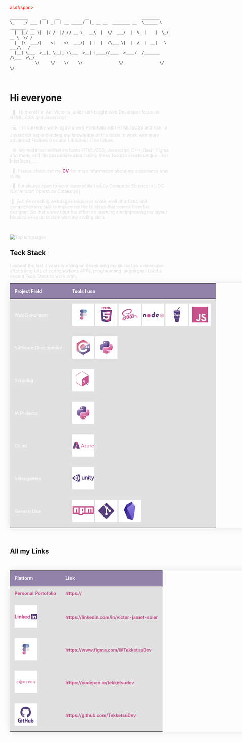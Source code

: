 
<span style="color: red">asdf/span>
```
________      __    __           __                       ________               
\_    _/ ___ |  | _|  | __ _____/  |_ __ __  ________ __  \______ \   _______  __
  |  |_/ __ \|  |/ /  |/ // __ \   __\  |  \/  ___/  |  \  |    |  \_/ __ \  \/ /
  |  |\  ___/|    <|    <\  ___/|  | |  |  /\___ \|  |  /  |  __|   \  ___/\   / 
  |__| \___  >__|_ \__|_ \\___  >__| |____//____  >____/  /_______  /\___  >\_/  
           \/     \/    \/    \/                \/                \/     \/      
```

<br>

# Hi everyone 

<p>· 👾  &nbsp; Hi there! I'm Am Victor a junior self-taught web Developer focus on HTML, CSS and Javascript </p>
<p>· 💻 &nbsp;I'm currently working on a web Portofolio with HTML/SCSS and Vanilla Javascript expandanding my knowledge of the basis to work with more advanced Frameworks and Libraries in the future.</p>
<p>· ⚙️ &nbsp;My technical skillset includes HTML/CSS, Javascript, C++, Bash, Figma and more, and I'm passionate about using these tools to create unique User Interfaces, ... </p>
<p>· 📄 &nbsp;Please check out my <a class="cv" href="https://drive.google.com/file/d/1Gh4q_RSMQUjufm2Qrm-QesiBepiZ79rO/view?usp=share_link">CV</a> for more information about my experience and skills.</p>
<p>· 🤝 &nbsp;I'm always open to work meanwhile I study Computer Science in UOC (Universitat Oberta de Catalunya)</p>
<p> ·🎨 &nbsp;For me creating webpages requieres some level of artistic and comprehensive skill to implement the UI ideas that comes from the designer. So that's why I put the effort on learning and improving my layout ideas to keep up to date with my coding skills</p>

<br>


![Top languages](https://github-readme-stats.vercel.app/api/top-langs/?username=tekketsudev&theme=dracula&show_icons=true)

## Teck Stack
I expent the last 3 years working on developing my skillset as a developer after trying lots of configurations API's, programming languages I bluid a decent Teck Stack to work with.
<table>
    <thead>
        <tr>
            <th>Project Field</th>
            <th>Tools I use</th>
        </tr>
    </thead>
    <tbody>
        <tr>
            <td>Web Devolment</td>
            <td>  
            <img src="./img/icon-figma.png" alt="figma">
            <img src="./img/icon-html5.png" alt="html5"/>
            <img src="./img/icon-sass.png" alt="sass"/>
            <img alt="nodejs" src="./img/icon-nodejs.png"/>
            <img src="./img/icon-gulp.png" alt="gulp"    />
            <img src="./img/icon-javascript.png" alt="javascript"/>
             </td>
        </tr>
        <tr>
            <td>Software Development</td>
            <td>
            <img src="./img/icon-cplusplus.png">
            <img src="./img/icon-python.png">
            </td>
        </tr>
        <tr>
            <td>Scripting</td>
            <td><img src="./img/icon-bash.png">
            </td>
        </tr>
        <tr>
            <td>IA Projects</td>
            <td> <img src="./img/icon-python.png"></td>
        </tr>
        <tr>
            <td>Cloud</td>
            <td><img src="./img/icon-azure.png"></td>
        </tr>
        <tr>
            <td>Videogames</td>
            <td><img src="./img/icon-unity.png"/>
            </td>
        </tr>
        <tr>
            <td>General Use</td>
            <td>
            <img alt="npm" src="./img/icon-npm.png"> 
            <img alt="git" src="./img/icon-git.png">
            <img alt="obsidian" src="./img/icon-obsidian.png">
            </td>
        </tr>
    </tbody>
</table>

<br>

<style>
    svg {
        height: 70px;
        width: 70px;
    }
    .cv {
        color: #C6538C;
    }
    a {
        text-decoration: none;
        color: #C6538C;
        font-weight: 700;
    }
    td {
        color: #C6538C;
    }
    a:visited, a:focus, a:hover {
        text-decoration: none;
        color: #563D7C;
    }
    p {
        color: #DDDDDD;
    }
    .language-tools {
        margin: 5px 20px;
    }

table {
width: 800px;
border-collapse: collapse;
overflow: hidden;
box-shadow: 0 0 20px rgba(0,0,0,0.1);
}
th,
td {
padding: 15px;
background-color: #dddd;
color: #fff;
cursor: pointer;
}
th {
text-align: left;
}
thead th{
    background-color: rgba(86, 61, 124, 0.64)
}
}

}
</style>


## All my Links
<br>
<table>
    <thead>
        <tr>
            <th>Platform</th>
            <th>Link</th>
        </tr>
    </thead>
    <tbody>
        <tr>
            <tr>
            <td><span style="font-weight: 700; color: #C6538C;">Personal Portofolio </span></td>
            <td><a>https://</a></td>
        </tr>
            <td><img src="./img/icon-linkedin.png"></td>
            <td> <a> https://linkedin.com/in/víctor-jamet-soler </a>  </td>
        </tr>
        <tr>
            <td><img src="./img/icon-figma.png"></td>
            <td> <a>https://www.figma.com/@TekketsuDev</a></td>
        </tr>
        <tr>
            <td> <img src="./img/icon-codepen.png"></td>
            <td><a>https://codepen.io/tekketsudev</a></td>
        </tr>
        <tr>
            <td><img src="./img/icon-github.png"></td>
            <td><a>https://github.com/TekketsuDev</a></td>
        </tr>
    </tbody>
</table>

